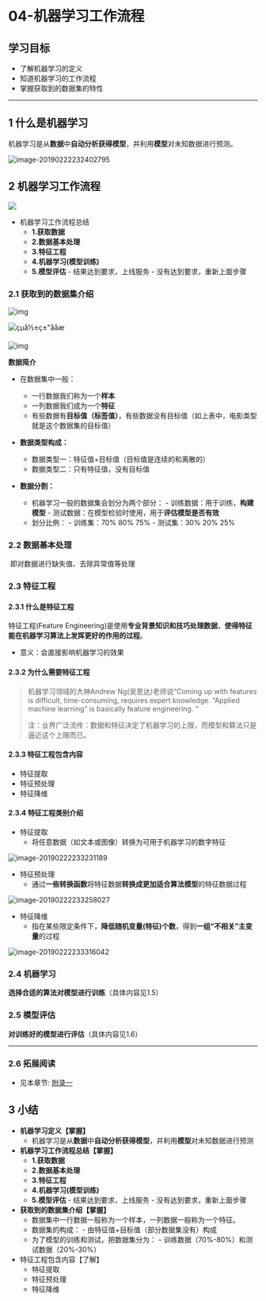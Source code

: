 # 04-机器学习工作流程

## 学习目标

- 了解机器学习的定义
- 知道机器学习的工作流程
- 掌握获取到的数据集的特性

------

## 1 什么是机器学习

机器学习是从**数据**中**自动分析获得模型**，并利用**模型**对未知数据进行预测。

![image-20190222232402795](https://tva1.sinaimg.cn/large/e6c9d24ely1h2ic6nu2n2j20wq0ewdgm.jpg)

## 2 机器学习工作流程

![](https://tva1.sinaimg.cn/large/e6c9d24ely1h2ic6kmcz5j20y80ekgo6.jpg)

- 机器学习工作流程总结
    - **1.获取数据**
    - **2.数据基本处理**
    - **3.特征工程**
    - **4.机器学习(模型训练)**
    - **5.模型评估**
          - 结果达到要求，上线服务
          - 没有达到要求，重新上面步骤

### 2.1 获取到的数据集介绍

![img](https://tva1.sinaimg.cn/large/e6c9d24ely1h2ic6llrxzj216k0hygok.jpg)

![çµå½±ç±"ååæ](https://tva1.sinaimg.cn/large/e6c9d24ely1h2ic6j2ih9j20u40cqgn6.jpg)

![img](https://tva1.sinaimg.cn/large/e6c9d24ely1h2ic6mjrftj20qg0ny0wd.jpg)

**数据简介**

- 在数据集中一般：
    - 一行数据我们称为一个**样本**
    - 一列数据我们成为一个**特征**
    - 有些数据有**目标值（标签值）**，有些数据没有目标值（如上表中，电影类型就是这个数据集的目标值）

- **数据类型构成：**

    - 数据类型一：特征值+目标值（目标值是连续的和离散的）
    - 数据类型二：只有特征值，没有目标值

- **数据分割：**

    - 机器学习一般的数据集会划分为两个部分：
          - 训练数据：用于训练，**构建模型**
          - 测试数据：在模型检验时使用，用于**评估模型是否有效**
    - 划分比例：
          - 训练集：70% 80% 75%
          - 测试集：30% 20% 25%

### 2.2 数据基本处理

​	即对数据进行缺失值、去除异常值等处理

### 2.3 特征工程

#### 2.3.1 什么是特征工程

特征工程(Feature Engineering)是使用**专业背景知识和技巧处理数据**，**使得特征能在机器学习算法上发挥更好的作用的过程**。

- 意义：会直接影响机器学习的效果

#### 2.3.2 为什么需要特征工程

> 机器学习领域的大神Andrew Ng(吴恩达)老师说“Coming up with features is difficult, time-consuming, requires expert knowledge. “Applied machine learning” is basically feature engineering. ”
>
> 注：业界广泛流传：数据和特征决定了机器学习的上限，而模型和算法只是逼近这个上限而已。

#### 2.3.3 特征工程包含内容

- 特征提取
- 特征预处理
- 特征降维

#### 2.3.4 特征工程类别介绍

- 特征提取
    - 将任意数据（如文本或图像）转换为可用于机器学习的数字特征

![image-20190222233231189](https://tva1.sinaimg.cn/large/e6c9d24ely1h2ic6ic5tzj20vs094taw.jpg)



- 特征预处理
    - 通过**一些转换函数**将特征数据**转换成更加适合算法模型**的特征数据过程

![image-20190222233258027](https://tva1.sinaimg.cn/large/e6c9d24ely1h2ic6jm4lsj20w007m3z6.jpg)

- 特征降维
    - 指在某些限定条件下，**降低随机变量(特征)个数**，得到**一组“不相关”主变量**的过程

![image-20190222233316042](https://tva1.sinaimg.cn/large/e6c9d24ely1h2ic6navklj20w20ccabb.jpg)

### 2.4 机器学习

**选择合适的算法对模型进行训练**（具体内容见1.5）

### 2.5 模型评估

**对训练好的模型进行评估**（具体内容见1.6）

---

### 2.6 拓展阅读

- 见本章节: [附录一]()



## 3 小结

- **机器学习定义【掌握】**
    - 机器学习是从**数据**中**自动分析获得模型**，并利用**模型**对未知数据进行预测
- **机器学习工作流程总结【掌握】**
    - **1.获取数据**
    - **2.数据基本处理**
    - **3.特征工程**
    - **4.机器学习(模型训练)**
    - **5.模型评估**
          - 结果达到要求，上线服务
          - 没有达到要求，重新上面步骤
- **获取到的数据集介绍【掌握】**
    - 数据集中一行数据一般称为一个样本，一列数据一般称为一个特征。
    - 数据集的构成：
          - 由特征值+目标值（部分数据集没有）构成
    - 为了模型的训练和测试，把数据集分为：
          - 训练数据（70%-80%）和测试数据（20%-30%）
- 特征工程包含内容【了解】
    - 特征提取
    - 特征预处理
    - 特征降维

